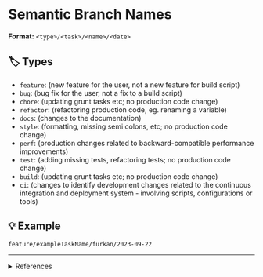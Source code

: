 # Semantic Branch Names

**Format:** `<type>/<task>/<name>/<date>`

## 🏷️ Types

- `feature`: (new feature for the user, not a new feature for build script)
- `bug`: (bug fix for the user, not a fix to a build script)
- `chore`: (updating grunt tasks etc; no production code change)
- `refactor`: (refactoring production code, eg. renaming a variable)
- `docs`: (changes to the documentation)
- `style`: (formatting, missing semi colons, etc; no production code change)
- `perf`: (production changes related to backward-compatible performance improvements)
- `test`: (adding missing tests, refactoring tests; no production code change)
- `build`: (updating grunt tasks etc; no production code change)
- `ci`: (changes to identify development changes related to the continuous integration and deployment system - involving scripts, configurations or tools)

## 💡 Example

```
feature/exampleTaskName/furkan/2023-09-22
```

---

<details>
    <summary>References</summary>
    <ul>
        <li>https://www.conventionalcommits.org/</li>
        <li>https://seesparkbox.com/foundry/semantic_commit_messages</li>
        <li>http://karma-runner.github.io/1.0/dev/git-commit-msg.html</li>
        <li>https://nitayneeman.com/posts/understanding-semantic-commit-messages-using-git-and-angular/</li>
    </ul>
</details>

